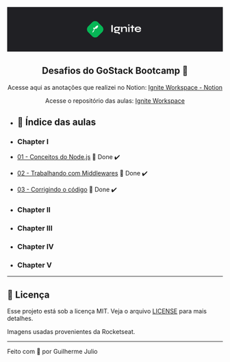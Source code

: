 <img alt="Ignite" src=".github/Ignite_background.png" />

<h2 align="center">
  Desafios do GoStack Bootcamp  🚀

</h2>

<p align="center">
  Acesse aqui as anotações que realizei no Notion: <a href="https://www.notion.so/igniteguilhermejulio/Home-bf47ee8ad4fa4de7b3584e5cf16b401c">Ignite Workspace - Notion</a>
</p>
  
<p align="center">Acesse o repositório das aulas: <a href="https://github.com/guilhermejulio/ignite-nodejs-workspace">Ignite Workspace</a></p>

- ## 📜 Índice das aulas

- ### Chapter I
  
- [01 - Conceitos do Node.js](https://github.com/guilhermejulio/ignite-nodejs-desafios/tree/main/01-conceitos-nodejs) 🚀 Done :heavy_check_mark:
- [02 - Trabalhando com Middlewares](https://github.com/guilhermejulio/ignite-nodejs-desafios/tree/main/02-ignite-middlewares) 🚀 Done :heavy_check_mark:
- [03 - Corrigindo o código](https://github.com/guilhermejulio/ignite-nodejs-desafios/tree/main/03-ignite-corrigindo-codigo) 🚀 Done :heavy_check_mark:

- ### Chapter II


- ### Chapter III


- ### Chapter IV


- ### Chapter V


--- 


## :memo: Licença

Esse projeto está sob a licença MIT. Veja o arquivo [LICENSE](LICENSE) para mais detalhes.

Imagens usadas provenientes da Rocketseat.

---

Feito com 💜 por Guilherme Julio
